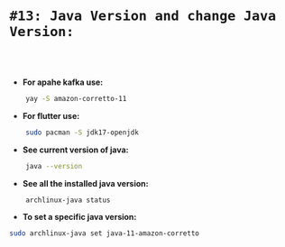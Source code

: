 <br>
<br>

# `#13: Java Version and change Java Version:`

<br>
<br>


- **For apahe kafka use:** 
```bash 
    yay -S amazon-corretto-11
```

- **For flutter use:**
```bash
    sudo pacman -S jdk17-openjdk  
```

- **See current version of java:**
```bash
    java --version
```

- **See all the installed java version:**
```bash 
    archlinux-java status
```

- **To set a specific java version:**
```bash
sudo archlinux-java set java-11-amazon-corretto
```

